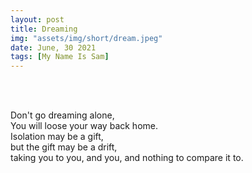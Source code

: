 ```yaml
---
layout: post
title: Dreaming
img: "assets/img/short/dream.jpeg"
date: June, 30 2021
tags: [My Name Is Sam]
---
```

  
<br><br>
<div align="left">

Don't go dreaming alone,<br>
You will loose your way back home.<br>
Isolation may be a gift,<br>
but the gift may be a drift,<br>
taking you to you, and you, and nothing to compare it to.<br>

  

</div>
<br><br>
<br><br>
<br><br>
<br><br>
<br><br>
<br><br> 
